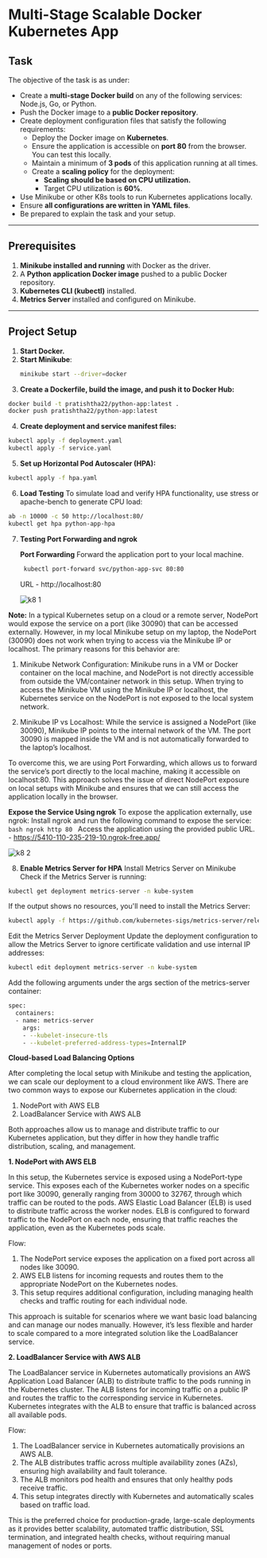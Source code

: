 # Multi-Stage Scalable Docker Kubernetes App

## Task

The objective of the task is as under:

- Create a **multi-stage Docker build** on any of the following services: Node.js, Go, or Python.
- Push the Docker image to a **public Docker repository**.
- Create deployment configuration files that satisfy the following requirements:
  - Deploy the Docker image on **Kubernetes**.
  - Ensure the application is accessible on **port 80** from the browser. You can test this locally.
  - Maintain a minimum of **3 pods** of this application running at all times.
  - Create a **scaling policy** for the deployment:
    - **Scaling should be based on CPU utilization.**
    - Target CPU utilization is **60%**.
- Use Minikube or other K8s tools to run Kubernetes applications locally.
- Ensure **all configurations are written in YAML files**.
- Be prepared to explain the task and your setup.

---

## Prerequisites

1. **Minikube installed and running** with Docker as the driver.
2. A **Python application Docker image** pushed to a public Docker repository.
3. **Kubernetes CLI (kubectl)** installed.
4. **Metrics Server** installed and configured on Minikube.

---

## Project Setup

1. **Start Docker.**
2. **Start Minikube**:
   ```bash
   minikube start --driver=docker
   ```
3. **Create a Dockerfile, build the image, and push it to Docker Hub:**
  ```bash
  docker build -t pratishtha22/python-app:latest .
  docker push pratishtha22/python-app:latest
  ```
4. **Create deployment and service manifest files:**
  ```bash
  kubectl apply -f deployment.yaml
  kubectl apply -f service.yaml
  ```
5. **Set up Horizontal Pod Autoscaler (HPA):**
  ```bash
  kubectl apply -f hpa.yaml
  ```
6. **Load Testing**
To simulate load and verify HPA functionality, use stress or apache-bench to generate CPU load:
  ```bash
  ab -n 10000 -c 50 http://localhost:80/
  kubectl get hpa python-app-hpa
  ```
7. **Testing Port Forwarding and ngrok**

   **Port Forwarding**
     Forward the application port to your local machine.
     ```bash
      kubectl port-forward svc/python-app-svc 80:80
     ```
     URL - http://localhost:80

   ![k8 1](https://github.com/user-attachments/assets/ecc9a6db-d002-436d-9bc5-d79279d0904b)


**Note:** In a typical Kubernetes setup on a cloud or a remote server, NodePort would expose the service on a port (like 30090) that can be accessed externally. However, in my local Minikube setup on my laptop, the NodePort (30090) does not work when trying to access via the Minikube IP or localhost. The primary reasons for this behavior are:

1. Minikube Network Configuration: Minikube runs in a VM or Docker container on the local machine, and NodePort is not directly accessible from outside the VM/container network in this setup. When trying to access the Minikube VM using the Minikube IP or localhost, the Kubernetes service on the NodePort is not exposed to the local system network.

2. Minikube IP vs Localhost: While the service is assigned a NodePort (like 30090), Minikube IP points to the internal network of the VM. The port 30090 is mapped inside the VM and is not automatically forwarded to the laptop’s localhost.

To overcome this, we are using Port Forwarding, which allows us to forward the service’s port directly to the local machine, making it accessible on localhost:80. This approach solves the issue of direct NodePort exposure on local setups with Minikube and ensures that we can still access the application locally in the browser.

  **Expose the Service Using ngrok**
  To expose the application externally, use ngrok:
    Install ngrok and run the following command to expose the service:
    ```bash
      ngrok http 80
    ```
    Access the application using the provided public URL. - https://5410-110-235-219-10.ngrok-free.app/

![k8 2](https://github.com/user-attachments/assets/13f620cc-d637-4d4c-b6d1-b0563ea24060)


8. **Enable Metrics Server for HPA**
Install Metrics Server on Minikube
Check if the Metrics Server is running:
```bash
kubectl get deployment metrics-server -n kube-system
```
If the output shows no resources, you'll need to install the Metrics Server:
```bash
kubectl apply -f https://github.com/kubernetes-sigs/metrics-server/releases/latest/download/components.yaml
```
Edit the Metrics Server Deployment
Update the deployment configuration to allow the Metrics Server to ignore certificate validation and use internal IP addresses:
```bash
kubectl edit deployment metrics-server -n kube-system
```
Add the following arguments under the args section of the metrics-server container:

```bash
spec:
  containers:
  - name: metrics-server
    args:
    - --kubelet-insecure-tls
    - --kubelet-preferred-address-types=InternalIP
```

**Cloud-based Load Balancing Options**

After completing the local setup with Minikube and testing the application, we can scale our deployment to a cloud environment like AWS. There are two common ways to expose our Kubernetes application in the cloud:

1. NodePort with AWS ELB
2. LoadBalancer Service with AWS ALB
   
Both approaches allow us to manage and distribute traffic to our Kubernetes application, but they differ in how they handle traffic distribution, scaling, and management.

**1. NodePort with AWS ELB**

In this setup, the Kubernetes service is exposed using a NodePort-type service. This exposes each of the Kubernetes worker nodes on a specific port like 30090, generally ranging from 30000 to 32767, through which traffic can be routed to the pods. AWS Elastic Load Balancer (ELB) is used to distribute traffic across the worker nodes. ELB is configured to forward traffic to the NodePort on each node, ensuring that traffic reaches the application, even as the Kubernetes pods scale.

Flow:

1. The NodePort service exposes the application on a fixed port across all nodes like 30090.
2. AWS ELB listens for incoming requests and routes them to the appropriate NodePort on the Kubernetes nodes.
3. This setup requires additional configuration, including managing health checks and traffic routing for each individual node.

This approach is suitable for scenarios where we want basic load balancing and can manage our nodes manually. However, it’s less flexible and harder to scale compared to a more integrated solution like the LoadBalancer service.

**2. LoadBalancer Service with AWS ALB**

The LoadBalancer service in Kubernetes automatically provisions an AWS Application Load Balancer (ALB) to distribute traffic to the pods running in the Kubernetes cluster. The ALB listens for incoming traffic on a public IP and routes the traffic to the corresponding service in Kubernetes. Kubernetes integrates with the ALB to ensure that traffic is balanced across all available pods.

Flow:

1. The LoadBalancer service in Kubernetes automatically provisions an AWS ALB.
2. The ALB distributes traffic across multiple availability zones (AZs), ensuring high availability and fault tolerance.
3. The ALB monitors pod health and ensures that only healthy pods receive traffic.
4. This setup integrates directly with Kubernetes and automatically scales based on traffic load.

This is the preferred choice for production-grade, large-scale deployments as it provides better scalability, automated traffic distribution, SSL termination, and integrated health checks, without requiring manual management of nodes or ports.
